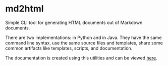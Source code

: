 
# md2html

Simple CLI tool for generating HTML documents out of Markdown documents.

There are two implementations: in Python and in Java. They have the same command line syntax,
use the same source files and templates, share some common artifacts like templates, scripts,
and documentation.

The documentation is created using this utilities and can be viewed
[here](https://arctrong.github.io/md2html/readme.html).
